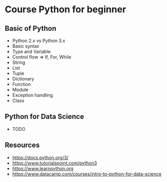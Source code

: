 # Course Python for beginner

## Basic of Python
* Python 2.x vs Python 3.x
* Basic syntax
* Type and Variable
* Control flow => If, For, While
* String
* List
* Tuple
* Dictionary
* Function
* Module
* Exception handling
* Class

## Python for Data Science
* TODO

## Resources
* https://docs.python.org/3/
* https://www.tutorialspoint.com/python3
* https://www.learnpython.org
* https://www.datacamp.com/courses/intro-to-python-for-data-science

